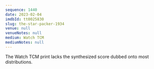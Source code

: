 ```yaml
---
sequence: 1440
date: 2023-02-04
imdbId: tt0025830
slug: the-star-packer-1934
venue: null
venueNotes: null
medium: Watch TCM
mediumNotes: null
---
```


The Watch TCM print lacks the synthesized score dubbed onto most distributions.

